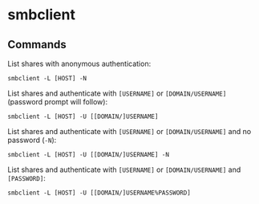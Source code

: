 # smbclient

## Commands

List shares with anonymous authentication:
```
smbclient -L [HOST] -N
```

List shares and authenticate with `[USERNAME]` or `[DOMAIN/USERNAME]` (password prompt will follow):
```
smbclient -L [HOST] -U [[DOMAIN/]USERNAME]
```

List shares and authenticate with `[USERNAME]` or `[DOMAIN/USERNAME]` and no password (`-N`):
```
smbclient -L [HOST] -U [[DOMAIN/]USERNAME] -N
```

List shares and authenticate with `[USERNAME]` or `[DOMAIN/USERNAME]` and `[PASSWORD]`:
```
smbclient -L [HOST] -U [[DOMAIN/]USERNAME%PASSWORD] 
```
